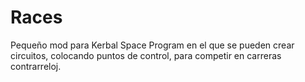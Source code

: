 # Races
Pequeño mod para Kerbal Space Program en el que se pueden crear circuitos, colocando puntos de control, para competir en carreras contrarreloj.
